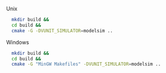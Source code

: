 Unix
```sh
  mkdir build &&
  cd build &&
  cmake -G -DVUNIT_SIMULATOR=modelsim .. 
```

Windows
```sh
  mkdir build &&
  cd build &&
  cmake -G "MinGW Makefiles" -DVUNIT_SIMULATOR=modelsim .. 
```
